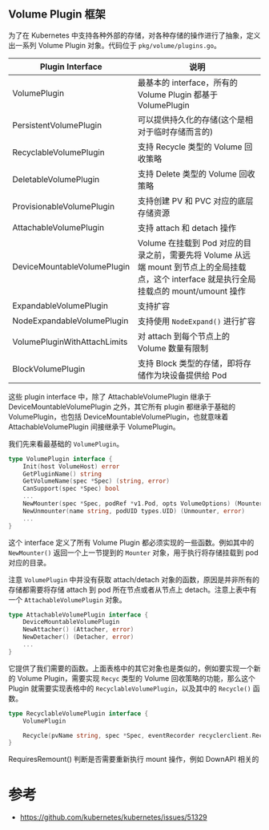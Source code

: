 ## Volume Plugin 框架 ##

为了在 Kubernetes 中支持各种外部的存储，对各种存储的操作进行了抽象，定义出一系列 Volume Plugin 对象。代码位于 `pkg/volume/plugins.go`。

|Plugin Interface               |说明|
|---|---|
|VolumePlugin                   |最基本的 interface，所有的 Volume Plugin 都基于 VolumePlugin|
|PersistentVolumePlugin         |可以提供持久化的存储(这个是相对于临时存储而言的)|
|RecyclableVolumePlugin     	|支持 Recycle 类型的 Volume 回收策略|
|DeletableVolumePlugin      	|支持 Delete 类型的 Volume 回收策略|
|ProvisionableVolumePlugin  	|支持创建 PV 和 PVC 对应的底层存储资源|
|AttachableVolumePlugin     	|支持 attach 和 detach 操作|
|DeviceMountableVolumePlugin	|Volume 在挂载到 Pod 对应的目录之前，需要先将 Volume 从远端 mount 到节点上的全局挂载点，这个 interface 就是执行全局挂载点的 mount/umount 操作|
|ExpandableVolumePlugin     	|支持扩容|
|NodeExpandableVolumePlugin 	|支持使用 `NodeExpand()` 进行扩容|
|VolumePluginWithAttachLimits   |对 attach 到每个节点上的 Volume 数量有限制|
|BlockVolumePlugin          	|支持 Block 类型的存储，即将存储作为块设备提供给 Pod|

这些 plugin interface 中，除了 AttachableVolumePlugin 继承于 DeviceMountableVolumePlugin 之外，其它所有 plugin 都继承于基础的 VolumePlugin，也包括 DeviceMountableVolumePlugin，也就意味着 AttachableVolumePlugin 间接继承于 VolumePlugin。

我们先来看最基础的 `VolumePlugin`。

``` go
type VolumePlugin interface {
	Init(host VolumeHost) error
	GetPluginName() string
	GetVolumeName(spec *Spec) (string, error)
	CanSupport(spec *Spec) bool
    ...
	NewMounter(spec *Spec, podRef *v1.Pod, opts VolumeOptions) (Mounter, error)
	NewUnmounter(name string, podUID types.UID) (Unmounter, error)
    ...
}
```

这个 interface 定义了所有 Volume Plugin 都必须实现的一些函数。例如其中的 `NewMounter()` 返回一个上一节提到的 `Mounter` 对象，用于执行将存储挂载到 pod 对应的目录。

注意 `VolumePlugin` 中并没有获取 attach/detach 对象的函数，原因是并非所有的存储都需要将存储 attach 到 pod 所在节点或者从节点上 detach。注意上表中有一个 `AttachableVolumePlugin` 对象。

``` go
type AttachableVolumePlugin interface {
	DeviceMountableVolumePlugin
	NewAttacher() (Attacher, error)
	NewDetacher() (Detacher, error)
    ...
}
```

它提供了我们需要的函数。上面表格中的其它对象也是类似的，例如要实现一个新的 Volume Plugin，需要实现 `Recyc` 类型的 Volume 回收策略的功能，那么这个 Plugin 就需要实现表格中的 `RecyclableVolumePlugin`，以及其中的 `Recycle()` 函数。

``` go
type RecyclableVolumePlugin interface {
	VolumePlugin

	Recycle(pvName string, spec *Spec, eventRecorder recyclerclient.RecycleEventRecorder) error
}
```

RequiresRemount() 判断是否需要重新执行 mount 操作，例如 DownAPI 相关的

# 参考 #

- https://github.com/kubernetes/kubernetes/issues/51329
